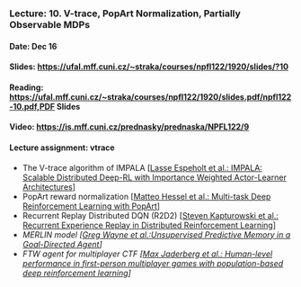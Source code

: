 ### Lecture: 10. V-trace, PopArt Normalization, Partially Observable MDPs
#### Date: Dec 16
#### Slides: https://ufal.mff.cuni.cz/~straka/courses/npfl122/1920/slides/?10
#### Reading: https://ufal.mff.cuni.cz/~straka/courses/npfl122/1920/slides.pdf/npfl122-10.pdf,PDF Slides
#### Video: https://is.mff.cuni.cz/prednasky/prednaska/NPFL122/9
#### Lecture assignment: vtrace

- The V-trace algorithm of IMPALA [[Lasse Espeholt et al.: IMPALA: Scalable Distributed Deep-RL with Importance Weighted Actor-Learner Architectures](https://arxiv.org/abs/1802.01561)]
- PopArt reward normalization [[Matteo Hessel et al.: Multi-task Deep Reinforcement Learning with PopArt](https://arxiv.org/abs/1809.04474)]
- Recurrent Replay Distributed DQN (R2D2) [[Steven Kapturowski et al.: Recurrent Experience Replay in Distributed Reinforcement Learning](https://openreview.net/forum?id=r1lyTjAqYX)]
- *MERLIN model [[Greg Wayne et al.:Unsupervised Predictive Memory in a Goal-Directed Agent](https://arxiv.org/abs/1803.10760)]*
- *FTW agent for multiplayer CTF [[Max Jaderberg et al.: Human-level performance in first-person multiplayer games with population-based deep reinforcement learning](https://arxiv.org/abs/1807.01281)]*
